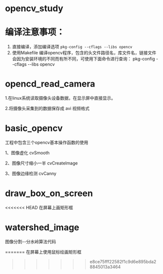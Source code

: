 # opencv_study

# 编译注意事项：
1. 直接编译，添加编译选项 `pkg-config --cflags --libs opencv`
2. 使用Makefile 编译opencv程序，包含的头文件路径名，库文件名，链接文件
   会因为安装环境的不同而有所不同，可使用下面命令进行查询：
		pkg-config --cflags --libs opencv

# opencd_read_camera
1.在linux系统读取摄像头设备数据，在显示屏中直接显示。

2.将摄像头采集到的数据保存成 avi 视频格式


# basic_opencv
工程中包含三个opencv基本操作函数的使用

1、图像虚化 cvSmooth

2、图像尺寸缩小一半 cvCreateImage

3、图像边缘检测 cvCanny


# draw_box_on_screen
<<<<<<< HEAD
在屏幕上画矩形框


# watershed_image
图像分割--分水岭算法代码







=======
在屏幕上使用鼠标绘画矩形框
>>>>>>> e8ce75fff22582f1c9d6e895bda28845013a3464
